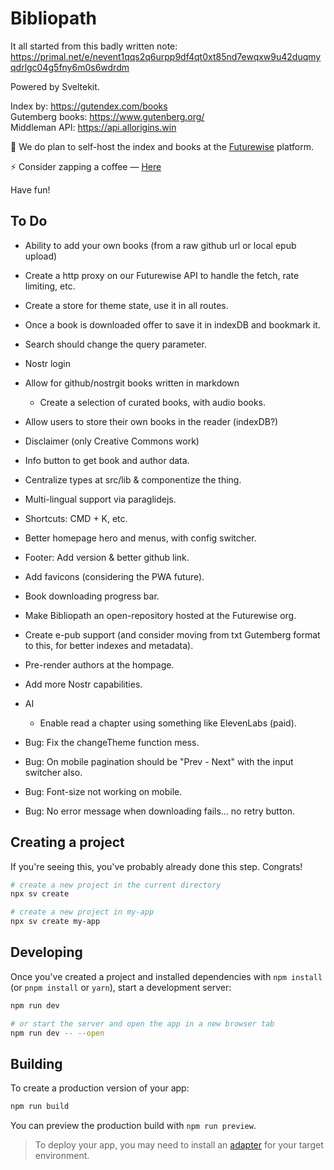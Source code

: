 # Bibliopath

It all started from this badly written note: https://primal.net/e/nevent1qqs2q6urpp9df4qt0xt85nd7ewqxw9u42duqmyqdrlgc04g5fny6m0s6wdrdm

Powered by Sveltekit.

Index by: https://gutendex.com/books
<br>
Gutemberg books: https://www.gutenberg.org/
<br>
Middleman API: https://api.allorigins.win

🚨 We do plan to self-host the index and books at the [Futurewise](https://www.futurewise.lat/) platform.

⚡️ Consider zapping a coffee — [Here](https://njump.me/nprofile1qqs8wftkcz9achdy8ascqtnk0v3rrcevda2klm8wqyd6xrlk8skc22gekra89)

Have fun!

## To Do

- Ability to add your own books (from a raw github url or local epub upload)
- Create a http proxy on our Futurewise API to handle the fetch, rate limiting, etc.
- Create a store for theme state, use it in all routes.
- Once a book is downloaded offer to save it in indexDB and bookmark it.
- Search should change the query parameter.
- Nostr login
- Allow for github/nostrgit books written in markdown
  - Create a selection of curated books, with audio books.
- Allow users to store their own books in the reader (indexDB?)
- Disclaimer (only Creative Commons work)
- Info button to get book and author data.
- Centralize types at src/lib & componentize the thing.
- Multi-lingual support via paraglidejs.
- Shortcuts: CMD + K, etc.
- Better homepage hero and menus, with config switcher.
- Footer: Add version & better github link.
- Add favicons (considering the PWA future).
- Book downloading progress bar.
- Make Bibliopath an open-repository hosted at the Futurewise org.
- Create e-pub support (and consider moving from txt Gutemberg format to this, for better indexes and metadata).
- Pre-render authors at the hompage.
- Add more Nostr capabilities.
- AI
  - Enable read a chapter using something like ElevenLabs (paid).

- Bug: Fix the changeTheme function mess.
- Bug: On mobile pagination should be "Prev - Next" with the input switcher also.
- Bug: Font-size not working on mobile.
- Bug: No error message when downloading fails... no retry button.

## Creating a project

If you're seeing this, you've probably already done this step. Congrats!

```bash
# create a new project in the current directory
npx sv create

# create a new project in my-app
npx sv create my-app
```

## Developing

Once you've created a project and installed dependencies with `npm install` (or `pnpm install` or `yarn`), start a development server:

```bash
npm run dev

# or start the server and open the app in a new browser tab
npm run dev -- --open
```

## Building

To create a production version of your app:

```bash
npm run build
```

You can preview the production build with `npm run preview`.

> To deploy your app, you may need to install an [adapter](https://svelte.dev/docs/kit/adapters) for your target environment.
